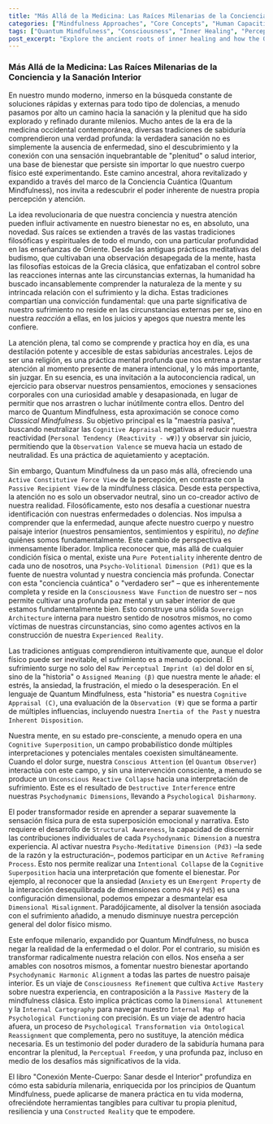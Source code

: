 ```yaml
---
title: "Más Allá de la Medicina: Las Raíces Milenarias de la Conciencia y la Sanación Interior"
categories: ["Mindfulness Approaches", "Core Concepts", "Human Capacities"]
tags: ["Quantum Mindfulness", "Consciousness", "Inner Healing", "Perception", "Mindfulness", "Psychodynamic Dimensions", "Cognitive Superposition", "Active Mastery", "Perceptual Freedom", "Suffering", "Well-being"]
post_excerpt: "Explore the ancient roots of inner healing and how the Quantum Mindfulness framework offers a profound perspective on transforming our relationship with pain and illness. Discover how conscious perception and awareness of our psychodynamic dimensions can lead to a state of inherent wholeness and active mastery over our experience, fostering deep inner peace."
---
```


### Más Allá de la Medicina: Las Raíces Milenarias de la Conciencia y la Sanación Interior

En nuestro mundo moderno, inmerso en la búsqueda constante de soluciones rápidas y externas para todo tipo de dolencias, a menudo pasamos por alto un camino hacia la sanación y la plenitud que ha sido explorado y refinado durante milenios. Mucho antes de la era de la medicina occidental contemporánea, diversas tradiciones de sabiduría comprendieron una verdad profunda: la verdadera sanación no es simplemente la ausencia de enfermedad, sino el descubrimiento y la conexión con una sensación inquebrantable de "plenitud" o salud interior, una base de bienestar que persiste sin importar lo que nuestro cuerpo físico esté experimentando. Este camino ancestral, ahora revitalizado y expandido a través del marco de la Conciencia Cuántica (Quantum Mindfulness), nos invita a redescubrir el poder inherente de nuestra propia percepción y atención.

La idea revolucionaria de que nuestra conciencia y nuestra atención pueden influir activamente en nuestro bienestar no es, en absoluto, una novedad. Sus raíces se extienden a través de las vastas tradiciones filosóficas y espirituales de todo el mundo, con una particular profundidad en las enseñanzas de Oriente. Desde las antiguas prácticas meditativas del budismo, que cultivaban una observación desapegada de la mente, hasta las filosofías estoicas de la Grecia clásica, que enfatizaban el control sobre las reacciones internas ante las circunstancias externas, la humanidad ha buscado incansablemente comprender la naturaleza de la mente y su intrincada relación con el sufrimiento y la dicha. Estas tradiciones compartían una convicción fundamental: que una parte significativa de nuestro sufrimiento no reside en las circunstancias externas per se, sino en nuestra *reacción* a ellas, en los juicios y apegos que nuestra mente les confiere.

La atención plena, tal como se comprende y practica hoy en día, es una destilación potente y accesible de estas sabidurías ancestrales. Lejos de ser una religión, es una práctica mental profunda que nos entrena a prestar atención al momento presente de manera intencional, y lo más importante, sin juzgar. En su esencia, es una invitación a la autoconciencia radical, un ejercicio para observar nuestros pensamientos, emociones y sensaciones corporales con una curiosidad amable y desapasionada, en lugar de permitir que nos arrastren o luchar inútilmente contra ellos. Dentro del marco de Quantum Mindfulness, esta aproximación se conoce como *Classical Mindfulness*. Su objetivo principal es la "maestría pasiva", buscando neutralizar las `Cognitive Appraisal` negativas al reducir nuestra reactividad (`Personal Tendency (Reactivity - wΨ)`) y observar sin juicio, permitiendo que la `Observation Valence` se mueva hacia un estado de neutralidad. Es una práctica de aquietamiento y aceptación.

Sin embargo, Quantum Mindfulness da un paso más allá, ofreciendo una `Active Constitutive Force View` de la percepción, en contraste con la `Passive Recipient View` de la mindfulness clásica. Desde esta perspectiva, la atención no es solo un observador neutral, sino un co-creador activo de nuestra realidad. Filosóficamente, esto nos desafía a cuestionar nuestra identificación con nuestras enfermedades o dolencias. Nos impulsa a comprender que la enfermedad, aunque afecte nuestro cuerpo y nuestro paisaje interior (nuestros pensamientos, sentimientos y espíritu), *no define* quiénes somos fundamentalmente. Este cambio de perspectiva es inmensamente liberador. Implica reconocer que, más allá de cualquier condición física o mental, existe una `Pure Potentiality` inherente dentro de cada uno de nosotros, una `Psycho-Volitional Dimension (Pd1)` que es la fuente de nuestra voluntad y nuestra conciencia más profunda. Conectar con esta "conciencia cuántica" o "verdadero ser" – que es inherentemente completa y reside en la `Consciousness Wave Function` de nuestro ser – nos permite cultivar una profunda paz mental y un saber interior de que estamos fundamentalmente bien. Esto construye una sólida `Sovereign Architecture` interna para nuestro sentido de nosotros mismos, no como víctimas de nuestras circunstancias, sino como agentes activos en la construcción de nuestra `Experienced Reality`.

Las tradiciones antiguas comprendieron intuitivamente que, aunque el dolor físico puede ser inevitable, el sufrimiento es a menudo opcional. El sufrimiento surge no solo del `Raw Perceptual Imprint (α)` del dolor en sí, sino de la "historia" o `Assigned Meaning (β)` que nuestra mente le añade: el estrés, la ansiedad, la frustración, el miedo o la desesperación. En el lenguaje de Quantum Mindfulness, esta "historia" es nuestra `Cognitive Appraisal (C)`, una evaluación de la `Observation (Ψ)` que se forma a partir de múltiples influencias, incluyendo nuestra `Inertia of the Past` y nuestra `Inherent Disposition`.

Nuestra mente, en su estado pre-consciente, a menudo opera en una `Cognitive Superposition`, un campo probabilístico donde múltiples interpretaciones y potenciales mentales coexisten simultáneamente. Cuando el dolor surge, nuestra `Conscious Attention` (el `Quantum Observer`) interactúa con este campo, y sin una intervención consciente, a menudo se produce un `Unconscious Reactive Collapse` hacia una interpretación de sufrimiento. Este es el resultado de `Destructive Interference` entre nuestras `Psychodynamic Dimensions`, llevando a `Psychological Disharmony`.

El poder transformador reside en aprender a separar suavemente la sensación física pura de esta superposición emocional y narrativa. Esto requiere el desarrollo de `Structural Awareness`, la capacidad de discernir las contribuciones individuales de cada `Psychodynamic Dimension` a nuestra experiencia. Al activar nuestra `Psycho-Meditative Dimension (Pd3)` –la sede de la razón y la estructuración–, podemos participar en un `Active Reframing Process`. Esto nos permite realizar una `Intentional Collapse` de la `Cognitive Superposition` hacia una interpretación que fomente el bienestar. Por ejemplo, al reconocer que la ansiedad (`Anxiety` es un `Emergent Property` de la interacción desequilibrada de dimensiones como `Pd4` y `Pd5`) es una configuración dimensional, podemos empezar a desmantelar esa `Dimensional Misalignment`. Paradójicamente, al disolver la tensión asociada con el sufrimiento añadido, a menudo disminuye nuestra percepción general del dolor físico mismo.

Este enfoque milenario, expandido por Quantum Mindfulness, no busca negar la realidad de la enfermedad o el dolor. Por el contrario, su misión es transformar radicalmente nuestra relación con ellos. Nos enseña a ser amables con nosotros mismos, a fomentar nuestro bienestar aportando `Psychodynamic Harmonic Alignment` a todas las partes de nuestro paisaje interior. Es un viaje de `Consciousness Refinement` que cultiva `Active Mastery` sobre nuestra experiencia, en contraposición a la `Passive Mastery` de la mindfulness clásica. Esto implica prácticas como la `Dimensional Attunement` y la `Internal Cartography` para navegar nuestro `Internal Map of Psychological Functioning` con precisión. Es un viaje de adentro hacia afuera, un proceso de `Psychological Transformation via Ontological Reassignment` que complementa, pero no sustituye, la atención médica necesaria. Es un testimonio del poder duradero de la sabiduría humana para encontrar la plenitud, la `Perceptual Freedom`, y una profunda paz, incluso en medio de los desafíos más significativos de la vida.

El libro "Conexión Mente-Cuerpo: Sanar desde el Interior" profundiza en cómo esta sabiduría milenaria, enriquecida por los principios de Quantum Mindfulness, puede aplicarse de manera práctica en tu vida moderna, ofreciéndote herramientas tangibles para cultivar tu propia plenitud, resiliencia y una `Constructed Reality` que te empodere.